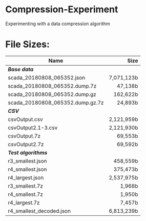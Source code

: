 # Compression-Experiment
Experimenting with a data compression algorithm

# File Sizes:
| Name | Size |
|---|---:|
| __*Base data*__ |
| scada_20180808_065352.json | 7,071,123b |
| scada_20180808_065352.dump.7z | 47,138b |
| scada_20180808_065352.dump.gz | 162,622b |
| scada_20180808_065352.dump.gz.7z | 24,893b |
| __*CSV*__ |
| csvOutput.csv | 2,121,959b |
| csvOutput2.1-3.csv | 2,121,930b |
| csvOutput.7z | 69,553b |
| csvOutput2.7z | 69,592b |
| __*Test algorithms*__ |
| r3_smallest.json | 458,559b |
| r4_smallest.json | 375,473b |
| r4_largest.json | 2,537,975b |
| r3_smallest.7z | 1,968b |
| r4_smallest.7z | 1,950b |
| r4_largest.7z | 7,457b |
| r4_smallest_decoded.json | 6,813,239b |
